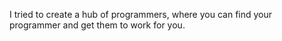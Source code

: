 I tried to create a hub of programmers, where you can find your programmer and get them to work for you. 

